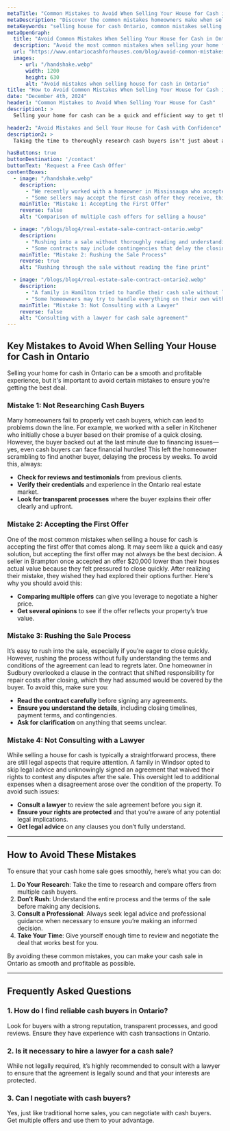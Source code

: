 ```yaml
---
metaTitle: "Common Mistakes to Avoid When Selling Your House for Cash in Ontario"
metaDescription: "Discover the common mistakes homeowners make when selling their house for cash in Ontario and learn how to avoid them for a smoother, faster sale."
metaKeywords: "selling house for cash Ontario, common mistakes selling home for cash, avoid mistakes cash home sale, sell house fast Ontario, cash buyers Ontario"
metaOpenGraph:
  title: "Avoid Common Mistakes When Selling Your House for Cash in Ontario"
  description: "Avoid the most common mistakes when selling your home for cash in Ontario. Learn essential tips to ensure a fast, smooth, and profitable sale."
  url: "https://www.ontariocashforhouses.com/blog/avoid-common-mistakes-selling-house-cash-ontario"
  images:
    - url: "/handshake.webp"
      width: 1200
      height: 630
      alt: "Avoid mistakes when selling house for cash in Ontario"
title: "How to Avoid Common Mistakes When Selling Your House for Cash in Ontario"
date: "December 4th, 2024"
header1: "Common Mistakes to Avoid When Selling Your House for Cash"
description1: >
  Selling your home for cash can be a quick and efficient way to get the best value for your property, but it's important to avoid common mistakes during the process. Whether you're looking to sell your house quickly or simply want to skip the hassle of traditional real estate transactions, knowing what to watch out for can make all the difference. In this article, we’ll explore the most common mistakes homeowners make when selling for cash in Ontario and provide tips on how to avoid them.

header2: "Avoid Mistakes and Sell Your House for Cash with Confidence"
description2: >
  Taking the time to thoroughly research cash buyers isn't just about avoiding scams—it's about ensuring you're working with someone who values your property as much as you do. A reputable buyer will provide transparency, a fair offer, and a seamless process, helping you move forward with confidence and peace of mind. Remember, selling your home is a major decision, and partnering with the right buyer can make all the difference in turning this transition into a positive experience.

hasButtons: true
buttonDestination: '/contact'
buttonText: 'Request a Free Cash Offer'
contentBoxes:
  - image: "/handshake.webp"
    description: 
      - "We recently worked with a homeowner in Mississauga who accepted the first cash offer they received. After signing the agreement, they realized they had sold their home for nearly 15% less than its market value, simply because they were eager to sell quickly. By taking a step back and comparing multiple offers, they could have earned significantly more from the sale. It’s always worth waiting to explore your options."
      - "Some sellers may accept the first cash offer they receive, thinking it’s the best deal available. However, by requesting multiple cash offers, you can make a more informed decision and avoid settling for less than your home is worth."
    mainTitle: "Mistake 1: Accepting the First Offer"
    reverse: false
    alt: "Comparison of multiple cash offers for selling a house"

  - image: "/blogs/blog4/real-estate-sale-contract-ontario.webp"
    description: 
      - "Rushing into a sale without thoroughly reading and understanding the contract can lead to unforeseen pitfalls. Hidden fees, unexpected clauses, or unclear timelines can create unnecessary stress and financial setbacks. It's essential to take the time to carefully review every detail and ensure that you fully understand the terms you're agreeing to."
      - "Some contracts may include contingencies that delay the closing process, or fine print that reduces the cash offer through deductions you weren’t aware of. By working with trustworthy buyers who prioritize transparency, you can avoid these issues and move forward with confidence."
    mainTitle: "Mistake 2: Rushing the Sale Process"
    reverse: true
    alt: "Rushing through the sale without reading the fine print"

  - image: "/blogs/blog4/real-estate-sale-contract-ontario2.webp"
    description: 
      - "A family in Hamilton tried to handle their cash sale without legal guidance. Unfortunately, they missed an important detail in the agreement that transferred responsibility for outstanding property taxes to them, costing them thousands of dollars after the sale. If they had consulted a lawyer, they could have addressed this issue during the negotiation phase and saved themselves both money and stress."
      - "Some homeowners may try to handle everything on their own without seeking legal advice. Having a lawyer review your sale agreement can help you understand the legal implications and ensure everything is in order before you sign any documents."
    mainTitle: "Mistake 3: Not Consulting with a Lawyer"
    reverse: false
    alt: "Consulting with a lawyer for cash sale agreement"
---
```


## **Key Mistakes to Avoid When Selling Your House for Cash in Ontario**

Selling your home for cash in Ontario can be a smooth and profitable experience, but it's important to avoid certain mistakes to ensure you’re getting the best deal.

### **Mistake 1: Not Researching Cash Buyers**
Many homeowners fail to properly vet cash buyers, which can lead to problems down the line. For example, we worked with a seller in Kitchener who initially chose a buyer based on their promise of a quick closing. However, the buyer backed out at the last minute due to financing issues—yes, even cash buyers can face financial hurdles! This left the homeowner scrambling to find another buyer, delaying the process by weeks. To avoid this, always:

- **Check for reviews and testimonials** from previous clients.
- **Verify their credentials** and experience in the Ontario real estate market.
- **Look for transparent processes** where the buyer explains their offer clearly and upfront.

### **Mistake 2: Accepting the First Offer**
One of the most common mistakes when selling a house for cash is accepting the first offer that comes along. It may seem like a quick and easy solution, but accepting the first offer may not always be the best decision. A seller in Brampton once accepted an offer $20,000 lower than their houses actual value because they felt pressured to close quickly. After realizing their mistake, they wished they had explored their options further. Here's why you should avoid this:

- **Comparing multiple offers** can give you leverage to negotiate a higher price.
- **Get several opinions** to see if the offer reflects your property’s true value.

### **Mistake 3: Rushing the Sale Process**
It’s easy to rush into the sale, especially if you’re eager to close quickly. However, rushing the process without fully understanding the terms and conditions of the agreement can lead to regrets later. One homeowner in Sudbury overlooked a clause in the contract that shifted responsibility for repair costs after closing, which they had assumed would be covered by the buyer. To avoid this, make sure you:

- **Read the contract carefully** before signing any agreements.
- **Ensure you understand the details**, including closing timelines, payment terms, and contingencies.
- **Ask for clarification** on anything that seems unclear.

### **Mistake 4: Not Consulting with a Lawyer**
While selling a house for cash is typically a straightforward process, there are still legal aspects that require attention. A family in Windsor opted to skip legal advice and unknowingly signed an agreement that waived their rights to contest any disputes after the sale. This oversight led to additional expenses when a disagreement arose over the condition of the property. To avoid such issues:

- **Consult a lawyer** to review the sale agreement before you sign it.
- **Ensure your rights are protected** and that you’re aware of any potential legal implications.
- **Get legal advice** on any clauses you don’t fully understand.

---

## **How to Avoid These Mistakes**

To ensure that your cash home sale goes smoothly, here’s what you can do:

1. **Do Your Research**: Take the time to research and compare offers from multiple cash buyers.
2. **Don’t Rush**: Understand the entire process and the terms of the sale before making any decisions.
3. **Consult a Professional**: Always seek legal advice and professional guidance when necessary to ensure you’re making an informed decision.
4. **Take Your Time**: Give yourself enough time to review and negotiate the deal that works best for you.

By avoiding these common mistakes, you can make your cash sale in Ontario as smooth and profitable as possible.

---

## **Frequently Asked Questions**

### **1. How do I find reliable cash buyers in Ontario?**
Look for buyers with a strong reputation, transparent processes, and good reviews. Ensure they have experience with cash transactions in Ontario.

### **2. Is it necessary to hire a lawyer for a cash sale?**
While not legally required, it’s highly recommended to consult with a lawyer to ensure that the agreement is legally sound and that your interests are protected.

### **3. Can I negotiate with cash buyers?**
Yes, just like traditional home sales, you can negotiate with cash buyers. Get multiple offers and use them to your advantage.
